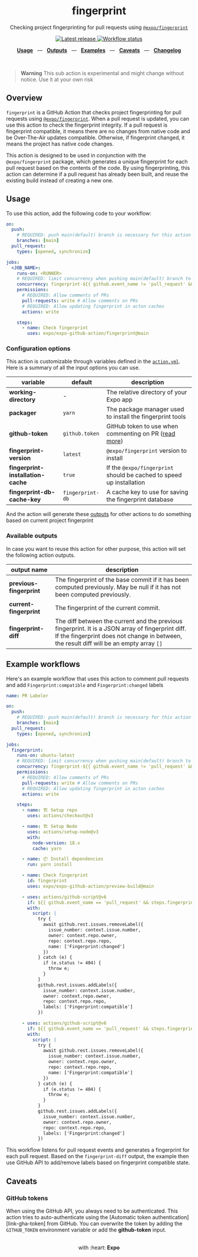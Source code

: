 <div align="center">
  <h1>fingerprint</h1>
  <p>Checking project fingerprinting for pull requests using <a href="https://www.npmjs.com/package/@expo/fingerprint"><code>@expo/fingerprint</code></a></p>
</div>

<p align="center">
  <a href="https://github.com/expo/expo-github-action/releases" title="Latest release">
    <picture>
      <source media="(prefers-color-scheme: dark)" srcset="https://img.shields.io/github/package-json/v/expo/expo-github-action?style=flat-square&color=0366D6&labelColor=49505A">
      <img alt="Latest release" src="https://img.shields.io/github/package-json/v/expo/expo-github-action?style=flat-square&color=0366D6&labelColor=D1D5DA" />
    </picture>
  </a>
  <a href="https://github.com/expo/expo-github-action/actions" title="Workflow status">
    <picture>
      <source media="(prefers-color-scheme: dark)" srcset="https://img.shields.io/github/actions/workflow/status/expo/expo-github-action/test.yml?branch=main&style=flat-square&labelColor=49505A">
      <img alt="Workflow status" src="https://img.shields.io/github/actions/workflow/status/expo/expo-github-action/test.yml?branch=main&style=flat-square&labelColor=D1D5DA" />
    </picture>
  </a>
</p>

<p align="center">
  <a href="#usage"><b>Usage</b></a>
  &nbsp;&nbsp;&mdash;&nbsp;&nbsp;
  <a href="#available-outputs"><b>Outputs</b></a>
  &nbsp;&nbsp;&mdash;&nbsp;&nbsp;
  <a href="#example-workflows"><b>Examples</b></a>
  &nbsp;&nbsp;&mdash;&nbsp;&nbsp;
  <a href="#caveats"><b>Caveats</b></a>
  &nbsp;&nbsp;&mdash;&nbsp;&nbsp;
  <a href="https://github.com/expo/expo-github-action/blob/main/CHANGELOG.md"><b>Changelog</b></a>
</p>

<br />

> **Warning**
> This sub action is experimental and might change without notice. Use it at your own risk

## Overview

`fingerprint` is a GitHub Action that checks project fingerprinting for pull requests using [`@expo/fingerprint`](https://www.npmjs.com/package/@expo/fingerprint). When a pull request is updated, you can use this action to check the fingerprint integrity. If a pull request is fingerprint compatible, it means there are no changes from native code and be Over-The-Air updates compatible. Otherwise, if fingerprint changed, it means the project has native code changes.

This action is designed to be used in conjunction with the `@expo/fingerprint` package, which generates a unique fingerprint for each pull request based on the contents of the code. By using fingerprinting, this action can determine if a pull request has already been built, and reuse the existing build instead of creating a new one.

## Usage

To use this action, add the following code to your workflow:

```yaml
on:
  push:
    # REQUIRED: push main(default) branch is necessary for this action to update its fingerprint database
    branches: [main]
  pull_request:
    types: [opened, synchronize]

jobs:
  <JOB_NAME>:
    runs-on: <RUNNER>
    # REQUIRED: limit concurrency when pushing main(default) branch to prevent conflict for this action to update its fingerprint database
    concurrency: fingerprint-${{ github.event_name != 'pull_request' && 'main' || github.run_id }}
    permissions:
      # REQUIRED: Allow comments of PRs
      pull-requests: write # Allow comments on PRs
      # REQUIRED: Allow updating fingerprint in acton caches
      actions: write

    steps:
      - name: Check fingerprint
        uses: expo/expo-github-action/fingerprint@main
```

### Configuration options

This action is customizable through variables defined in the [`action.yml`](action.yml).
Here is a summary of all the input options you can use.

| variable                           | default          | description                                                             |
| ---------------------------------- | ---------------- | ----------------------------------------------------------------------- |
| **working-directory**              | -                | The relative directory of your Expo app                                 |
| **packager**                       | `yarn`         | The package manager used to install the fingerprint tools               |
| **github-token**                   | `github.token`   | GitHub token to use when commenting on PR ([read more](#github-tokens)) |
| **fingerprint-version**            | `latest`         | `@expo/fingerprint` version to install                                  |
| **fingerprint-installation-cache** | `true`           | If the `@expo/fingerprint` should be cached to speed up installation    |
| **fingerprint-db-cache-key**       | `fingerprint-db` | A cache key to use for saving the fingerprint database                  |

And the action will generate these [outputs](#available-outputs) for other actions to do something based on current project fingerprint

### Available outputs

In case you want to reuse this action for other purpose, this action will set the following action outputs.

| output name              | description                                                                                                                                                                                   |
| ------------------------ | --------------------------------------------------------------------------------------------------------------------------------------------------------------------------------------------- |
| **previous-fingerprint** | The fingerprint of the base commit if it has been computed previously. May be null if it has not been computed previously.                                                                    |
| **current-fingerprint**  | The fingerprint of the current commit.                                                                                                                                                        |
| **fingerprint-diff**     | The diff between the current and the previous fingerprint. It is a JSON array of fingerprint diff. If the fingerprint does not change in between, the result diff will be an empty array `[]` |

## Example workflows

Here's an example workflow that uses this action to comment pull requests and add `Fingerprint:compatible` and `Fingerprint:changed` labels

```yaml
name: PR Labeler

on:
  push:
    # REQUIRED: push main(default) branch is necessary for this action to update its fingerprint database
    branches: [main]
  pull_request:
    types: [opened, synchronize]

jobs:
  fingerprint:
    runs-on: ubuntu-latest
    # REQUIRED: limit concurrency when pushing main(default) branch to prevent conflict for this action to update its fingerprint database
    concurrency: fingerprint-${{ github.event_name != 'pull_request' && 'main' || github.run_id }}
    permissions:
      # REQUIRED: Allow comments of PRs
      pull-requests: write # Allow comments on PRs
      # REQUIRED: Allow updating fingerprint in acton caches
      actions: write

    steps:
      - name: 🏗 Setup repo
        uses: actions/checkout@v3

      - name: 🏗 Setup Node
        uses: actions/setup-node@v3
        with:
          node-version: 18.x
          cache: yarn

      - name: 📦 Install dependencies
        run: yarn install

      - name: Check fingerprint
        id: fingerprint
        uses: expo/expo-github-action/preview-build@main

      - uses: actions/github-script@v6
        if: ${{ github.event_name == 'pull_request' && steps.fingerprint.outputs.fingerprint-diff == '[]' }}
        with:
          script: |
            try {
              await github.rest.issues.removeLabel({
                issue_number: context.issue.number,
                owner: context.repo.owner,
                repo: context.repo.repo,
                name: ['Fingerprint:changed']
              })
            } catch (e) {
              if (e.status != 404) {
                throw e;
              }
            }
            github.rest.issues.addLabels({
              issue_number: context.issue.number,
              owner: context.repo.owner,
              repo: context.repo.repo,
              labels: ['Fingerprint:compatible']
            })

      - uses: actions/github-script@v6
        if: ${{ github.event_name == 'pull_request' && steps.fingerprint.outputs.fingerprint-diff != '[]' }}
        with:
          script: |
            try {
              await github.rest.issues.removeLabel({
                issue_number: context.issue.number,
                owner: context.repo.owner,
                repo: context.repo.repo,
                name: ['Fingerprint:compatible']
              })
            } catch (e) {
              if (e.status != 404) {
                throw e;
              }
            }
            github.rest.issues.addLabels({
              issue_number: context.issue.number,
              owner: context.repo.owner,
              repo: context.repo.repo,
              labels: ['Fingerprint:changed']
            })
```

This workflow listens for pull request events and generates a fingerprint for each pull request. Based on the `fingerprint-diff` output, the example then use GitHub API to add/remove labels based on fingerprint compatible state.

## Caveats

### GitHub tokens

When using the GitHub API, you always need to be authenticated.
This action tries to auto-authenticate using the [Automatic token authentication][link-gha-token] from GitHub.
You can overwrite the token by adding the `GITHUB_TOKEN` environment variable or add the **github-token** input.

<div align="center">
  <br />
  with :heart:&nbsp;<strong>Expo</strong>
  <br />
</div>
